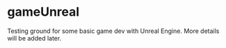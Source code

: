 # gameUnreal
Testing ground for some basic game dev with Unreal Engine.
More details will be added later.
